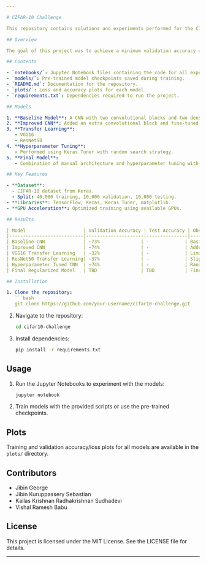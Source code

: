 ```yaml
---

# CIFAR-10 Challenge

This repository contains solutions and experiments performed for the CIFAR-10 image classification challenge using various Convolutional Neural Network (CNN) architectures.

## Overview

The goal of this project was to achieve a minimum validation accuracy of 80% on the CIFAR-10 dataset within 20 training epochs. Multiple models were developed and fine-tuned using techniques like hyperparameter tuning, transfer learning, and regularization.

## Contents

- `notebooks/`: Jupyter Notebook files containing the code for all experiments.
- `models/`: Pre-trained model checkpoints saved during training.
- `README.md`: Documentation for the repository.
- `plots/`: Loss and accuracy plots for each model.
- `requirements.txt`: Dependencies required to run the project.

## Models

1. **Baseline Model**: A CNN with two convolutional blocks and two dense layers.
2. **Improved CNN**: Added an extra convolutional block and fine-tuned hyperparameters.
3. **Transfer Learning**:
   - VGG16
   - ResNet50
4. **Hyperparameter Tuning**:
   - Performed using Keras Tuner with random search strategy.
5. **Final Model**:
   - Combination of manual architecture and hyperparameter tuning with kernel regularization.

## Key Features

- **Dataset**:
  - CIFAR-10 dataset from Keras.
  - Split: 40,000 training, 10,000 validation, 10,000 testing.
- **Libraries**: TensorFlow, Keras, Keras Tuner, matplotlib.
- **GPU Acceleration**: Optimized training using available GPUs.

## Results

| Model                     | Validation Accuracy | Test Accuracy | Observations                                |
|---------------------------|---------------------|---------------|---------------------------------------------|
| Baseline CNN              | ~73%               | -             | Basic architecture with 10 epochs.          |
| Improved CNN              | ~74%               | -             | Added one convolutional block.              |
| VGG16 Transfer Learning   | ~32%               | -             | Limited success due to dataset constraints. |
| ResNet50 Transfer Learning| ~37%               | -             | Slight improvement, but not satisfactory.   |
| Hyperparameter Tuned CNN  | ~74%               | -             | Random search with 10 trials.               |
| Final Regularized Model   | TBD                | TBD           | Fine-tuned architecture and regularization. |

## Installation

1. Clone the repository:
   ```bash
   git clone https://github.com/your-username/cifar10-challenge.git
   ```
2. Navigate to the repository:
   ```bash
   cd cifar10-challenge
   ```
3. Install dependencies:
   ```bash
   pip install -r requirements.txt
   ```

## Usage

1. Run the Jupyter Notebooks to experiment with the models:
   ```bash
   jupyter notebook
   ```
2. Train models with the provided scripts or use the pre-trained checkpoints.

## Plots

Training and validation accuracy/loss plots for all models are available in the `plots/` directory.

## Contributors

- Jibin George  
- Jibin Kuruppassery Sebastian  
- Kailas Krishnan Radhakrishnan Sudhadevi  
- Vishal Ramesh Babu  

## License

This project is licensed under the MIT License. See the LICENSE file for details.

---
```

